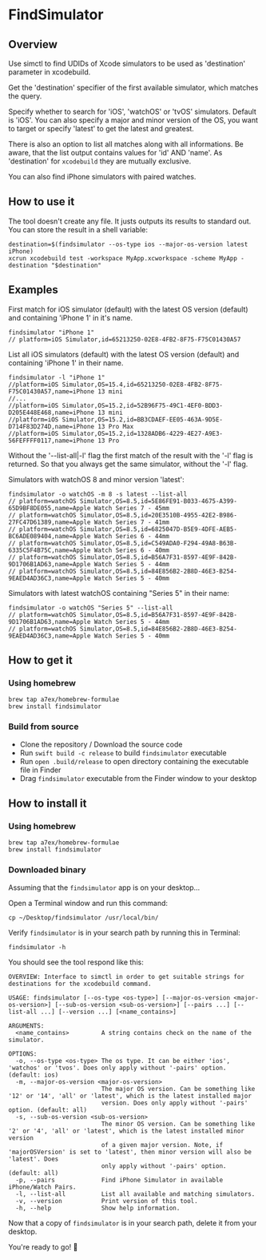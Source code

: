 # FindSimulator

## Overview
Use simctl to find UDIDs of Xcode simulators to be used as 'destination' parameter in xcodebuild.

Get the 'destination' specifier of the first available simulator, which matches the query.

Specify whether to search for 'iOS', 'watchOS' or 'tvOS' simulators. Default is 'iOS'.
You can also specify a major and minor version of the OS, you want to target or specify 'latest' to get the latest and greatest.

There is also an option to list all matches along with all informations.
Be aware, that the list output contains values for 'id' AND 'name'.
As 'destination' for ```xcodebuild``` they are mutually exclusive.

You can also find iPhone simulators with paired watches.

## How to use it
The tool doesn't create any file. It justs outputs its results to standard out.
You can store the result in a shell variable:
```
destination=$(findsimulator --os-type ios --major-os-version latest iPhone)
xcrun xcodebuild test -workspace MyApp.xcworkspace -scheme MyApp -destination "$destination"
```

## Examples
First match for iOS simulator (default) with the latest OS version (default) and containing 'iPhone 1' in it's name.
```
findsimulator "iPhone 1"
// platform=iOS Simulator,id=65213250-02E8-4FB2-8F75-F75C01430A57
```
List all iOS simulators (default) with the latest OS version (default) and containing 'iPhone 1' in their name.
```
findsimulator -l "iPhone 1"
//platform=iOS Simulator,OS=15.4,id=65213250-02E8-4FB2-8F75-F75C01430A57,name=iPhone 13 mini
//...
//platform=iOS Simulator,OS=15.2,id=52B96F75-49C1-4EF0-BDD3-D205E448E468,name=iPhone 13 mini
//platform=iOS Simulator,OS=15.2,id=BB3CDAEF-EE05-463A-9D5E-D714F83D274D,name=iPhone 13 Pro Max
//platform=iOS Simulator,OS=15.2,id=1328ADB6-4229-4E27-A9E3-56FEFFFF0117,name=iPhone 13 Pro
```
Without the '--list-all|-l' flag the first match of the result with the '-l' flag is returned.
So that you always get the same simulator, without the '-l' flag.

Simulators with watchOS 8 and minor version 'latest':
```
findsimulator -o watchOS -m 8 -s latest --list-all
// platform=watchOS Simulator,OS=8.5,id=5E86FE91-B033-4675-A399-65D9BF8DE055,name=Apple Watch Series 7 - 45mm
// platform=watchOS Simulator,OS=8.5,id=20E3510B-4955-42E2-B986-27FC47D61389,name=Apple Watch Series 7 - 41mm
// platform=watchOS Simulator,OS=8.5,id=6825047D-B5E9-4DFE-AEB5-BC6ADE089404,name=Apple Watch Series 6 - 44mm
// platform=watchOS Simulator,OS=8.5,id=C549ADA0-F294-49A8-B63B-6335C5F4B75C,name=Apple Watch Series 6 - 40mm
// platform=watchOS Simulator,OS=8.5,id=B56A7F31-8597-4E9F-842B-9D1706B1AD63,name=Apple Watch Series 5 - 44mm
// platform=watchOS Simulator,OS=8.5,id=84E856B2-2B8D-46E3-B254-9EAED4AD36C3,name=Apple Watch Series 5 - 40mm
```

Simulators with latest watchOS containing "Series 5" in their name:
```
findsimulator -o watchOS "Series 5" --list-all
// platform=watchOS Simulator,OS=8.5,id=B56A7F31-8597-4E9F-842B-9D1706B1AD63,name=Apple Watch Series 5 - 44mm
// platform=watchOS Simulator,OS=8.5,id=84E856B2-2B8D-46E3-B254-9EAED4AD36C3,name=Apple Watch Series 5 - 40mm
```

## How to get it
### Using homebrew
```
brew tap a7ex/homebrew-formulae
brew install findsimulator
```
### Build from source
- Clone the repository / Download the source code
- Run `swift build -c release` to build `findsimulator` executable
- Run `open .build/release` to open directory containing the executable file in Finder
- Drag `findsimulator` executable from the Finder window to your desktop

## How to install it
### Using homebrew
```
brew tap a7ex/homebrew-formulae
brew install findsimulator
```
### Downloaded binary
Assuming that the `findsimulator` app is on your desktop…

Open a Terminal window and run this command:
```
cp ~/Desktop/findsimulator /usr/local/bin/
```
Verify `findsimulator` is in your search path by running this in Terminal:
```
findsimulator -h
```
You should see the tool respond like this:
```
OVERVIEW: Interface to simctl in order to get suitable strings for destinations for the xcodebuild command.

USAGE: findsimulator [--os-type <os-type>] [--major-os-version <major-os-version>] [--sub-os-version <sub-os-version>] [--pairs ...] [--list-all ...] [--version ...] [<name_contains>]

ARGUMENTS:
  <name_contains>         A string contains check on the name of the simulator.

OPTIONS:
  -o, --os-type <os-type> The os type. It can be either 'ios', 'watchos' or 'tvos'. Does only apply without '-pairs' option. (default: ios)
  -m, --major-os-version <major-os-version>
                          The major OS version. Can be something like '12' or '14', 'all' or 'latest', which is the latest installed major
                          version. Does only apply without '-pairs' option. (default: all)
  -s, --sub-os-version <sub-os-version>
                          The minor OS version. Can be something like '2' or '4', 'all' or 'latest', which is the latest installed minor version
                          of a given major version. Note, if 'majorOSVersion' is set to 'latest', then minor version will also be 'latest'. Does
                          only apply without '-pairs' option. (default: all)
  -p, --pairs             Find iPhone Simulator in available iPhone/Watch Pairs.
  -l, --list-all          List all available and matching simulators.
  -v, --version           Print version of this tool.
  -h, --help              Show help information.
```
Now that a copy of `findsimulator` is in your search path, delete it from your desktop.

You're ready to go! 🎉

